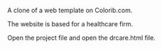 A clone of a web template on Colorib.com.

The website is based for a healthcare firm.

Open the project file and open the drcare.html file.
